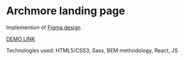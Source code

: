 # Archmore landing page
Implemention of [Figma design](https://www.figma.com/file/17bMVJ47qVpdLi7j0u2z9q/Archmove?node-id=0%3A1)

[DEMO LINK](https://<your_account>.github.io/layout_miami/)

Technologies used:  HTML5/CSS3, Sass, BEM methodology, React, JS
